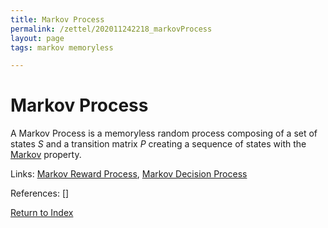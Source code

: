```yaml
---
title: Markov Process
permalink: /zettel/202011242218_markovProcess
layout: page
tags: markov memoryless 

---
```

# Markov Process

A Markov Process is a memoryless random process composing of a set of states $S$ 
and a transition matrix $P$ creating a sequence of states with the [Markov](202011242210_markovStates) 
property. 

Links: [Markov Reward Process](TODOs), [Markov Decision Process](TODOs)

References: []

[Return to Index](index)